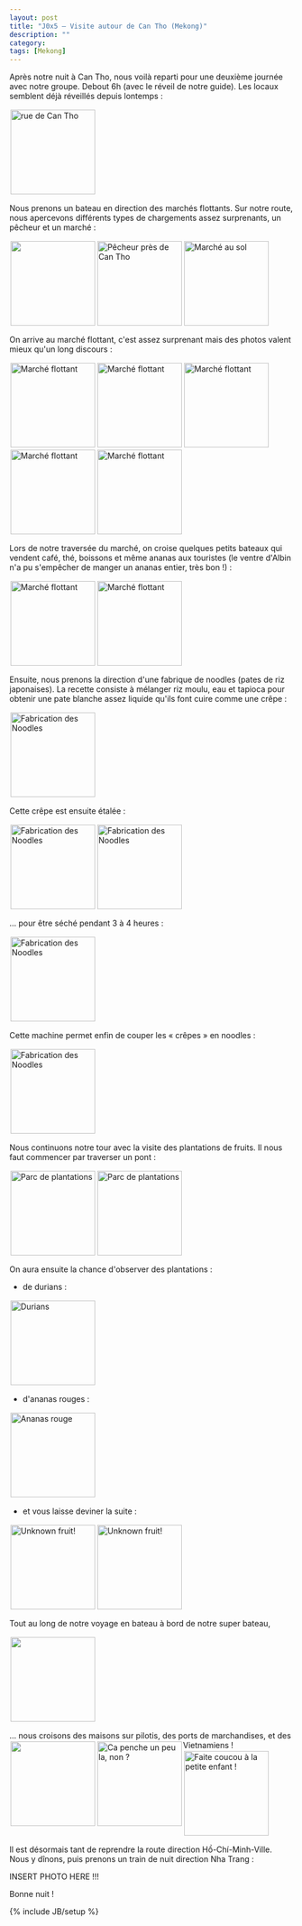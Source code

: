 ```yaml
---
layout: post
title: "J0x5 — Visite autour de Can Tho (Mekong)"
description: ""
category:
tags: [Mekong]
---
```


Après notre nuit à Can Tho, nous voilà reparti pour une deuxième journée avec notre groupe. Debout 6h (avec le réveil de notre guide). Les locaux semblent déjà réveillés depuis lontemps :

<a href="/images/20130413-can-tho.jpg"><img src="/images/20130413-can-tho_thumb.jpg" style="height:150px;float:left;margin:2px" title="rue de Can Tho" /></a>
<br style="clear:both"/>

Nous prenons un bateau en direction des marchés flottants. Sur notre route, nous apercevons différents types de chargements assez surprenants, un pêcheur et un  marché :

<a href="/images/20130413-transport.jpg"><img src="/images/20130413-transport_thumb.jpg" style="height:150px;float:left;margin:2px" /></a>
<a href="/images/20130413-peche.jpg"><img src="/images/20130413-peche_thumb.jpg" style="height:150px;float:left;margin:2px" title="Pêcheur près de Can Tho" /></a>
<a href="/images/20130413-marche-au-sol.jpg"><img src="/images/20130413-marche-au-sol_thumb.jpg" style="height:150px;float:left;margin:2px" title="Marché au sol" /></a>
<br style="clear:both"/>

On arrive au marché flottant, c'est assez surprenant mais des photos valent mieux qu'un long discours :

<a href="/images/20130413-marches-flottants1.jpg"><img src="/images/20130413-marches-flottants1_thumb.jpg" style="height:150px;float:left;margin:2px" title="Marché flottant" /></a>
<a href="/images/20130413-marches-flottants2.jpg"><img src="/images/20130413-marches-flottants2_thumb.jpg" style="height:150px;float:left;margin:2px" title="Marché flottant" /></a>
<a href="/images/20130413-marches-flottants3.jpg"><img src="/images/20130413-marches-flottants3_thumb.jpg" style="height:150px;float:left;margin:2px" title="Marché flottant" /></a>
<a href="/images/20130413-marches-flottants4.jpg"><img src="/images/20130413-marches-flottants4_thumb.jpg" style="height:150px;float:left;margin:2px" title="Marché flottant" /></a>
<a href="/images/20130413-marches-flottants6.jpg"><img src="/images/20130413-marches-flottants6_thumb.jpg" style="height:150px;float:left;margin:2px" title="Marché flottant" /></a>
<br style="clear:both"/>

Lors de notre traversée du marché, on croise quelques petits bateaux qui vendent café, thé, boissons et même ananas aux touristes (le ventre d'Albin n'a pu s'empêcher de manger un ananas entier, très bon !) :

<a href="/images/20130413-marches-flottants5.jpg"><img src="/images/20130413-marches-flottants5_thumb.jpg" style="height:150px;float:left;margin:2px" title="Marché flottant" /></a>
<a href="/images/20130413-marches-flottants7.jpg"><img src="/images/20130413-marches-flottants7_thumb.jpg" style="height:150px;float:left;margin:2px" title="Marché flottant" /></a>
<br style="clear:both"/>

Ensuite, nous prenons la direction d'une fabrique de noodles (pates de riz japonaises). La recette consiste à mélanger riz moulu, eau et tapioca pour obtenir une pate blanche assez liquide qu'ils font cuire comme une crêpe :

<a href="/images/20130413-noodles1.jpg"><img src="/images/20130413-noodles1_thumb.jpg" style="height:150px;float:left;margin:2px" title="Fabrication des Noodles" /></a>
<br style="clear:both"/>

Cette crêpe est ensuite étalée :

<a href="/images/20130413-noodles2.jpg"><img src="/images/20130413-noodles2_thumb.jpg" style="height:150px;float:left;margin:2px" title="Fabrication des Noodles" /></a>
<a href="/images/20130413-noodles3.jpg"><img src="/images/20130413-noodles3_thumb.jpg" style="height:150px;float:left;margin:2px" title="Fabrication des Noodles" /></a>
<br style="clear:both"/>

… pour être séché pendant 3 à 4 heures :

<a href="/images/20130413-noodles4.jpg"><img src="/images/20130413-noodles4_thumb.jpg" style="height:150px;float:left;margin:2px" title="Fabrication des Noodles" /></a>
<br style="clear:both"/>

Cette machine permet enfin de couper les « crêpes » en noodles :

<a href="/images/20130413-noodles5.jpg"><img src="/images/20130413-noodles5_thumb.jpg" style="height:150px;float:left;margin:2px" title="Fabrication des Noodles" /></a>
<br style="clear:both"/>

Nous continuons notre tour avec la visite des plantations de fruits. Il nous faut commencer par traverser un pont :

<a href="/images/20130413-fruits-plantations1.jpg"><img src="/images/20130413-fruits-plantations1_thumb.jpg" style="height:150px;float:left;margin:2px" title="Parc de plantations" /></a>
<a href="/images/20130413-fruits-plantations2.jpg"><img src="/images/20130413-fruits-plantations2_thumb.jpg" style="height:150px;float:left;margin:2px" title="Parc de plantations" /></a>
<br style="clear:both"/>

On aura ensuite la chance d'observer des plantations :

* de durians :

<a href="/images/20130413-fruits-plantations4.jpg"><img src="/images/20130413-fruits-plantations4_thumb.jpg" style="height:150px;float:left;margin:2px" title="Durians" /></a>
<br style="clear:both"/>

* d'ananas rouges :

<a href="/images/20130413-fruits-plantations6.jpg"><img src="/images/20130413-fruits-plantations6_thumb.jpg" style="height:150px;float:left;margin:2px" title="Ananas rouge" /></a>
<br style="clear:both"/>

* et vous laisse deviner la suite :

<a href="/images/20130413-fruits-plantations3.jpg"><img src="/images/20130413-fruits-plantations3_thumb.jpg" style="height:150px;float:left;margin:2px" title="Unknown fruit!" /></a>
<a href="/images/20130413-fruits-plantations5.jpg"><img src="/images/20130413-fruits-plantations5_thumb.jpg" style="height:150px;float:left;margin:2px" title="Unknown fruit!" /></a>
<br style="clear:both"/>

Tout au long de notre voyage en bateau à bord de notre super bateau,

<a href="/images/20130413-notre-bateau.jpg"><img src="/images/20130413-notre-bateau_thumb.jpg" style="height:150px;float:left;margin:2px" /></a>
<br style="clear:both"/>

… nous croisons des maisons sur pilotis, des ports de marchandises, et des Vietnamiens !
<a href="/images/20130413-maison-sur-pilotis.jpg"><img src="/images/20130413-maison-sur-pilotis_thumb.jpg" style="height:150px;float:left;margin:2px" /></a>
<a href="/images/20130413-en-bateau2.jpg"><img src="/images/20130413-en-bateau2_thumb.jpg" style="height:150px;float:left;margin:2px" title="Ca penche un peu la, non ?" /></a>
<a href="/images/20130413-en-bateau1.jpg"><img src="/images/20130413-en-bateau1_thumb.jpg" style="height:150px;float:left;margin:2px" title="Faite coucou à la petite enfant !" /></a>
<br style="clear:both"/>

Il est désormais tant de reprendre la route direction Hồ-Chí-Minh-Ville. Nous y dînons, puis prenons un train de nuit direction Nha Trang :

INSERT PHOTO HERE !!!

Bonne nuit !

{% include JB/setup %}
